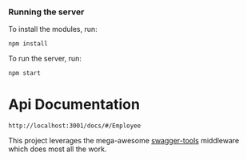 ### Running the server

To install the modules, run:

```
npm install
```
To run the server, run:
```
npm start
```

# Api Documentation
```
http://localhost:3001/docs/#/Employee
```

This project leverages the mega-awesome [swagger-tools](https://github.com/apigee-127/swagger-tools) middleware which does most all the work.
